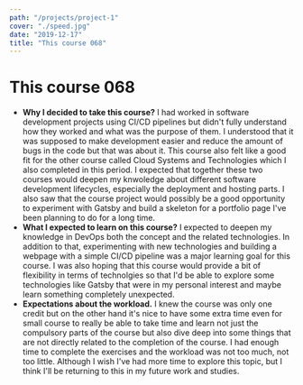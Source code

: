 ```yaml
---
path: "/projects/project-1"
cover: "./speed.jpg"
date: "2019-12-17"
title: "This course 068"
---
```

# This course 068

* **Why I decided to take this course?** I had worked in software development projects using CI/CD pipelines but didn't fully understand how they worked and what was the purpose of them. I understood that it was supposed to make development easier and reduce the amount of bugs in the code but that was about it. This course also felt like a good fit for the other course called Cloud Systems and Technologies which I also completed in this period. I expected that together these two courses would deepen my knwoledge about different software development lifecycles, especially the deployment and hosting parts. I also saw that the course project would possibly be a good opportunity to experiment with Gatsby and build a skeleton for a portfolio page I've been planning to do for a long time.
* **What I expected to learn on this course?** I expected to deepen my knowledge in DevOps both the concept and the related technologies. In addition to that, experimenting with new technologies and building a webpage with a simple CI/CD pipeline was a major learning goal for this course. I was also hoping that this course would provide a bit of flexibility in terms of technolgies so that I'd be able to explore some technologies like Gatsby that were in my personal interest and maybe learn something completely unexpected.
* **Expectations about the workload.** I knew the course was only one credit but on the other hand it's nice to have some extra time even for small course to really be able to take time and learn not just the compulsory parts of the course but also dive deep into some things that are not directly related to the completion of the course. I had enough time to complete the exercises and the workload was not too much, not too little. Although I wish I've had more time to explore this topic, but I think I'll be returning to this in my future work and studies.

